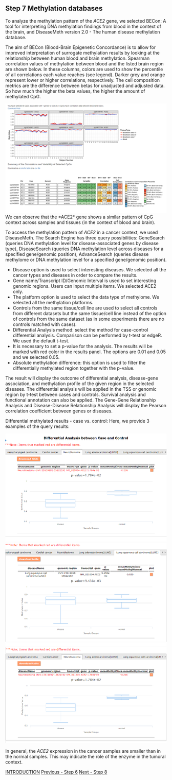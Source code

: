 ## Step 7 Methylation databases
To analyze the methylation pattern of the *ACE2* gene, we selected BECon: A tool for interpreting DNA methylation findings from blood in the context of the brain, and DiseaseMeth version 2.0 - The human disease methylation database.

The aim of BECon (Blood-Brain Epigenetic Concordance) is to allow for improved interpretation of surrogate methylation results by looking at the relationship between human blood and brain methylation. Spearman correlation values of methylation between blood and the listed brain region are shown below. In these columns, colors are used to show the percentile of all correlations each value reaches (see legend). Darker grey and orange represent lower or higher correlations, respectively. The cell composition metrics are the difference between betas for unadjusted and adjusted data. So how much the higher the beta values, the higher the amount of methylated CpG.

<img src= "./images/BECON.PNG">
We can observe that the *ACE2* gene shows a similar pattern of CpG context across samples and tissues (in the context of blood and brain).

To access the methylation pattern of *ACE2* in a cancer context, we used DiseaseMeth. The Search Engine has three query possibilities: GeneSearch (queries DNA methylation level for disease-associated genes by disease type), DiseaseSearch (queries DNA methylation level across diseases for a specified gene/genomic position), AdvanceSearch (queries disease methylome or DNA methylation level for a specified gene/genomic position).

* Disease option is used to select interesting diseases. We selected all the cancer types and diseases in order to compare the results.
* Gene name/Transcript ID/Genomic Interval is used to set interesting genomic regions. Users can input multiple items. We selected ACE2 only.
* The platform option is used to select the data type of methylome. We selected all the methylation platforms.
* Controls from the same tissue/cell line are used to select all controls from different datasets but the same tissue/cell line instead of the option of controls from the same dataset (as in some experiments there are no controls matched with cases).
* Differential Analysis method: select the method for case-control differential analysis. Comparison can be performed by t-test or edgeR. We used the default t-test.
* It is necessary to set a p-value for the analysis. The results will be marked with red color in the results panel. The options are 0.01 and 0.05 and we selected 0.05.
* Absolute methylation difference: this option is used to filter the differentially methylated region together with the p-value.

The result will display the outcome of differential analysis, disease-gene association, and methylation profile of the given region in the selected diseases. The differential analysis will be applied in the TSS or genomic region by t-test between cases and controls. Survival analysis and functional annotation can also be applied. The Gene-Gene Relationship Analysis and Disease-Disease Relationship Analysis will display the Pearson correlation coefficient between genes or diseases.

Differential methylated results - case vs. control: Here, we provide 3 examples of the query results:   

<img src= "./images/dismeth-lung.PNG">
<img src= "./images/dismeth-lusc.PNG">
<img src= "./images/dismeth-neuroblastoma.PNG">

In general, the *ACE2* expression in the cancer samples are smaller than in the normal samples. This may indicate the role of the enzyme in the tumoral context.



[INTRODUCTION](./index.md)
[Previous - Step 6](./page6.md) 
[Next - Step 8](./page8.md)
